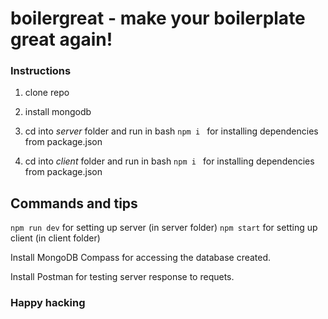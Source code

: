 # boilergreat - make your boilerplate great again!

### Instructions

1. clone repo

2. install mongodb

3. cd into *server* folder and run in bash `npm i ` for installing dependencies from package.json  

4. cd into *client* folder and run in bash `npm i ` for installing dependencies from package.json  

## Commands and tips
`npm run dev` for setting up server (in server folder)
`npm start` for setting up client (in client folder)

Install MongoDB Compass for accessing the database created.

Install Postman for testing server response to requets.

### Happy hacking
